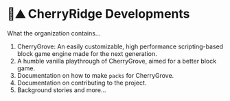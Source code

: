 # 🌸⛰️ CherryRidge Developments
What the organization contains...

1. CherryGrove: An easily customizable, high performance scripting-based block game engine made for the next generation.
2. A humble vanilla playthrough of CherryGrove, aimed for a better block game.
3. Documentation on how to make `packs` for CherryGrove.
4. Documentation on contributing to the project.
5. Background stories and more...
